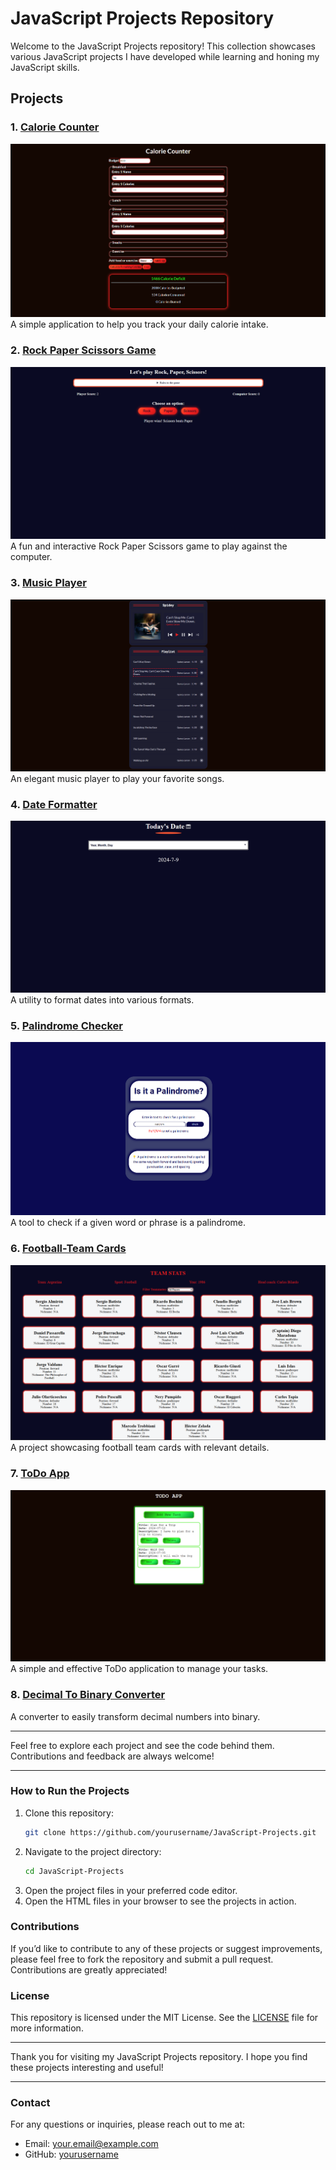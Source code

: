 # JavaScript Projects Repository

Welcome to the JavaScript Projects repository! This collection showcases various JavaScript projects I have developed while learning and honing my JavaScript skills.

## Projects

### 1. [Calorie Counter](./src/CalorieCounter.png)

![Calorie Counter](./src/CalorieCounter.png)
A simple application to help you track your daily calorie intake.

### 2. [Rock Paper Scissors Game](./src/RockPaper.png)

![Rock Paper Scissors Game](./src/RockPaper.png)
A fun and interactive Rock Paper Scissors game to play against the computer.

### 3. [Music Player](./src/MusicPlayer.png)

![Music Player](./src/MusicPlayer.png)
An elegant music player to play your favorite songs.

### 4. [Date Formatter](./src/DateFormatter.png)

![Date Formatter](./src/DateFormatter.png)
A utility to format dates into various formats.

### 5. [Palindrome Checker](./src/PalindromeChecker.png)

![Palindrome Checker](./src/PalindromeChecker.png)
A tool to check if a given word or phrase is a palindrome.

### 6. [Football-Team Cards](./src/FootballTeamCards.png)

![Football-Team Cards](./src/FootballTeamCards.png)
A project showcasing football team cards with relevant details.

### 7. [ToDo App](./src/ToDoApp.png)

![ToDo App](./src/ToDoApp.png)
A simple and effective ToDo application to manage your tasks.

### 8. [Decimal To Binary Converter](./src/DecimalToBinaryConverter.png)

A converter to easily transform decimal numbers into binary.

---

Feel free to explore each project and see the code behind them. Contributions and feedback are always welcome!

---

### How to Run the Projects

1. Clone this repository:
   ```sh
   git clone https://github.com/yourusername/JavaScript-Projects.git
   ```
2. Navigate to the project directory:
   ```sh
   cd JavaScript-Projects
   ```
3. Open the project files in your preferred code editor.
4. Open the HTML files in your browser to see the projects in action.

### Contributions

If you’d like to contribute to any of these projects or suggest improvements, please feel free to fork the repository and submit a pull request. Contributions are greatly appreciated!

### License

This repository is licensed under the MIT License. See the [LICENSE](LICENSE) file for more information.

---

Thank you for visiting my JavaScript Projects repository. I hope you find these projects interesting and useful!

---

### Contact

For any questions or inquiries, please reach out to me at:

- Email: your.email@example.com
- GitHub: [yourusername](https://github.com/yourusername)
